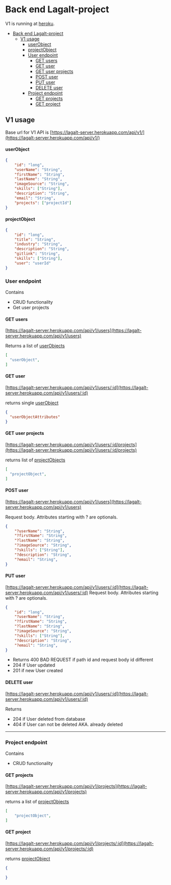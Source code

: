 # Back end Lagalt-project

V1 is running at [heroku](https://lagalt-server.herokuapp.com/api/v1/health).

- [Back end Lagalt-project](#back-end-lagalt-project)
  - [V1 usage](#v1-usage)
      - [userObject](#userobject)
      - [projectObject](#projectobject)
    - [User endpoint](#user-endpoint)
      - [GET users](#get-users)
      - [GET user](#get-user)
      - [GET user projects](#get-user-projects)
      - [POST user](#post-user)
      - [PUT user](#put-user)
      - [DELETE user](#delete-user)
    - [Project endpoint](#project-endpoint)
      - [GET projects](#get-projects)
      - [GET project](#get-project)

## V1 usage
Base url for V1 API is [https://lagalt-server.herokuapp.com/api/v1/](https://lagalt-server.herokuapp.com/api/v1/)

#### userObject
```JSON
{
    "id": "long",
    "userName": "String",
    "firstName": "String",
    "lastName": "String",
    "imageSource": "String",
    "skills": ["String"],
    "description": "String",
    "email": "String",
    "projects": ["projectId"]
}
```

#### projectObject
```JSON
{
    "id": "long",
    "title": "String",
    "industry": "String",
    "description": "String",
    "gitlink": "String",
    "skills": ["String"],
    "user": "userId"
}
```

### User endpoint
Contains
- CRUD functionality
- Get user projects


#### GET users
[https://lagalt-server.herokuapp.com/api/v1/users](https://lagalt-server.herokuapp.com/api/v1/users)

Returns a list of [userObjects](#userobject)
```JSON
[
  "userObject",
]
```
#### GET user
[https://lagalt-server.herokuapp.com/api/v1/users/:id](https://lagalt-server.herokuapp.com/api/v1/users/:id)

returns single [userObject](#userobject)
```JSON
{
  "userObjectAttributes"
}
```

#### GET user projects
[https://lagalt-server.herokuapp.com/api/v1/users/:id/projects](https://lagalt-server.herokuapp.com/api/v1/users/:id/projects)

returns list of [projectObjects](#projectObject)
```JSON
[
  "projectObject",
]
```

#### POST user
[https://lagalt-server.herokuapp.com/api/v1/users](https://lagalt-server.herokuapp.com/api/v1/users)

Request body. Attributes starting with ? are optionals.
```JSON
{
    "?userName": "String",
    "?firstName": "String",
    "?lastName": "String",
    "?imageSource": "String",
    "?skills": ["String"],
    "?description": "String",
    "?email": "String",
}
```

#### PUT user
[https://lagalt-server.herokuapp.com/api/v1/users/:id](https://lagalt-server.herokuapp.com/api/v1/users/:id)
Request body. Attributes starting with ? are optionals.
```JSON
{
    "id": "long",
    "?userName": "String",
    "?firstName": "String",
    "?lastName": "String",
    "?imageSource": "String",
    "?skills": ["String"],
    "?description": "String",
    "?email": "String",
}
```
- Returns 400 BAD REQUEST if path id and request body id different
- 204 if User updated
- 201 if new User created
#### DELETE user
[https://lagalt-server.herokuapp.com/api/v1/users/:id](https://lagalt-server.herokuapp.com/api/v1/users/:id)

Returns 
- 204 if User deleted from database
- 404 if User can not be deleted AKA. already deleted
<hr>

### Project endpoint
Contains
- CRUD functionality

#### GET projects
[https://lagalt-server.herokuapp.com/api/v1/projects](https://lagalt-server.herokuapp.com/api/v1/projects)

returns a list of [projectObjects](#projectobject)
```JSON
[
    "projectObject",
]
```

#### GET project
[https://lagalt-server.herokuapp.com/api/v1/projects/:id](https://lagalt-server.herokuapp.com/api/v1/projects/:id)

returns [projectObject](#projectobject)
```JSON
{
  
}
```